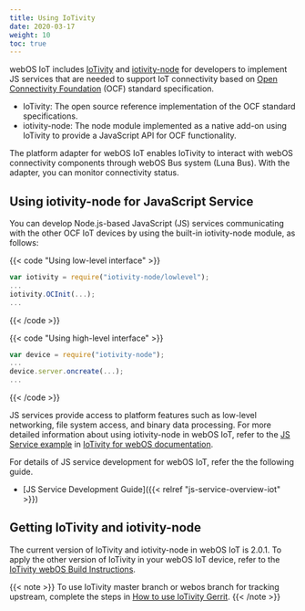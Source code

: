 ```yaml
---
title: Using IoTivity
date: 2020-03-17
weight: 10
toc: true
---
```


webOS IoT includes [IoTivity](https://iotivity.org/) and [iotivity-node](http://github.com/intel/iotivity-node) for developers to implement JS services that are needed to support IoT connectivity based on [Open Connectivity Foundation](http://openconnectivity.org/) (OCF) standard specification.

  - IoTivity: The open source reference implementation of the OCF standard specifications.
  - iotivity-node: The node module implemented as a native add-on using IoTivity to provide a JavaScript API for OCF functionality.

The platform adapter for webOS IoT enables IoTivity to interact with webOS connectivity components through webOS Bus system (Luna Bus). With the adapter, you can monitor connectivity status.

## Using iotivity-node for JavaScript Service

You can develop Node.js-based JavaScript (JS) services communicating with the other OCF IoT devices by using the built-in iotivity-node module, as follows:

{{< code "Using low-level interface" >}}
``` js
var iotivity = require("iotivity-node/lowlevel");
...
iotivity.OCInit(...);
...
```
{{< /code >}}

{{< code "Using high-level interface" >}}
``` js
var device = require("iotivity-node");
...
device.server.oncreate(...);
...
```
{{< /code >}}

JS services provide access to platform features such as low-level networking, file system access, and binary data processing. For more detailed information about using iotivity-node in webOS IoT, refer to the [JS Service example](https://wiki.iotivity.org/webos#execute_sample_webos_javascript_service) in [IoTivity for webOS documentation](https://wiki.iotivity.org/webos).

For details of JS service development for webOS IoT, refer the the following guide.

  - [JS Service Development Guide]({{< relref "js-service-overview-iot" >}})

## Getting IoTivity and iotivity-node

The current version of IoTivity and iotivity-node in webOS IoT is 2.0.1. To apply the other version of IoTivity in your webOS IoT device, refer to the [IoTivity webOS Build Instructions](https://wiki.iotivity.org/webos).

{{< note >}}
To use IoTivity master branch or webos branch for tracking upstream, complete the steps in [How to use IoTivity Gerrit](https://wiki.iotivity.org/how_to_use_gerrit).
{{< /note >}}
